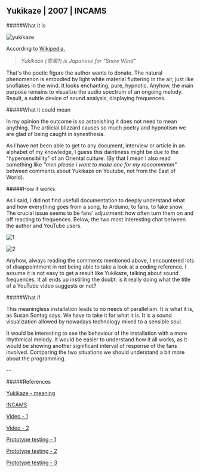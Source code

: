## Yukikaze | 2007 | INCAMS

#####What it is

![yukikaze](http://i.imgur.com/mwb2VjZ.jpg?2)

According to [Wikipedia](http://en.wikipedia.org/wiki/Yukikaze), 
> _Yukikaze (雪風?) is Japanese for "Snow Wind"_

That's the poetic figure the author wants to donate. The natural phenomenon is embodied by light white material fluttering in the air, just like snoflakes in the wind. It looks enchanting, pure, hypnotic. 
Anyhow, the main purpose remains to visualize the audio spectrum of an ongoing melody. Result, a subtle device of sound analysis, displaying frequences.

#####What it could mean

In my opinion the outcome is so astonishing it does not need to mean anything. The artiicial blizzard causes so much poetry and hypnotism we are glad of being caught in synesthesia. 

As I have not been able to get to any document, interview or article in an alphabet of my knowledge, I guess this daintiness might be due to the "hypersensibility" of an Oriental culture. (By that I mean I also read something like _"men please i want to make one for my roooommmm"_ between comments about Yukikaze on Youtube, not from the East of World).

#####How it works

As I said, I did not find usefull documentation to deeply understand what and how everything goes from a song, to Arduino, to fans, to fake snow. The crucial issue seems to be fans' adjustment: how often turn them on and off reacting to frequences.
Below, the two most interesting chat between the author and YouTube users.

![1](http://i.imgur.com/dmZESMP.jpg?3)



![2](http://i.imgur.com/ywMfZXD.jpg?3)

Anyhow, always reading the comments mentioned above, I encountered lots of disappointment in not being able to take a look at a coding reference. I assume it is not easy to get a result like Yukikaze, talking about sound frequences. It all ends up instilling the doubt: is it really doing what the title of a YouTube video suggests or not?

#####What if

This meaningless installation leads to no needs of parallelism. It is what it is, as Susan Sontag says. We have to take it for what it is. It is a sound visualization allowed by nowadays technology mixed to a sensible soul. 

It would be interesting to see the behaviour of the installation with a more rhythmical melody. It would be easier to understand how it all works, as it would be showing another significant interval of response of the fans involved. Comparing the two situations we should understand a bit more about the programming.

--

#####References

[Yukikaze - meaning](http://en.wikipedia.org/wiki/Yukikaze)

[INCAMS](http://incams.jp/)

[Video - 1](https://www.youtube.com/watch?v=jJfpL5QkixU)

[Video - 2](https://www.youtube.com/watch?v=b4HtUwAkVDg)

[Prototype testing - 1](https://www.youtube.com/watch?v=aB9G4ogxxm4)

[Prototype testing - 2](https://www.youtube.com/watch?v=6IR8RVgcKtg)

[Prototype testing - 3](https://www.youtube.com/watch?v=KIumsp6bvMs)


